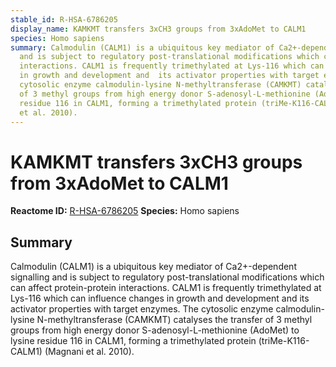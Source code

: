 ```yaml
---
stable_id: R-HSA-6786205
display_name: KAMKMT transfers 3xCH3 groups from 3xAdoMet to CALM1
species: Homo sapiens
summary: Calmodulin (CALM1) is a ubiquitous key mediator of Ca2+-dependent signalling
  and is subject to regulatory post-translational modifications which can affect protein-protein
  interactions. CALM1 is frequently trimethylated at Lys-116 which can influence changes
  in growth and development and  its activator properties with target enzymes. The
  cytosolic enzyme calmodulin-lysine N-methyltransferase (CAMKMT) catalyses the transfer
  of 3 methyl groups from high energy donor S-adenosyl-L-methionine (AdoMet) to lysine
  residue 116 in CALM1, forming a trimethylated protein (triMe-K116-CALM1) (Magnani
  et al. 2010).
---
```


# KAMKMT transfers 3xCH3 groups from 3xAdoMet to CALM1
**Reactome ID:** [R-HSA-6786205](https://reactome.org/content/detail/R-HSA-6786205)
**Species:** Homo sapiens

## Summary

Calmodulin (CALM1) is a ubiquitous key mediator of Ca2+-dependent signalling and is subject to regulatory post-translational modifications which can affect protein-protein interactions. CALM1 is frequently trimethylated at Lys-116 which can influence changes in growth and development and  its activator properties with target enzymes. The cytosolic enzyme calmodulin-lysine N-methyltransferase (CAMKMT) catalyses the transfer of 3 methyl groups from high energy donor S-adenosyl-L-methionine (AdoMet) to lysine residue 116 in CALM1, forming a trimethylated protein (triMe-K116-CALM1) (Magnani et al. 2010).
